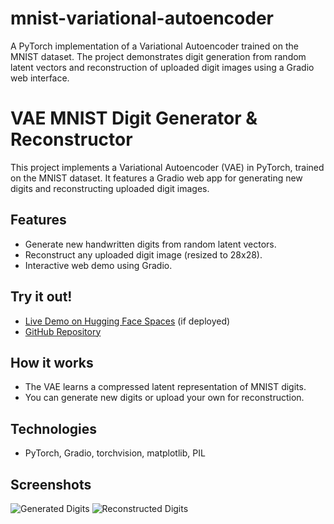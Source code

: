 # mnist-variational-autoencoder
A PyTorch implementation of a Variational Autoencoder trained on the MNIST dataset. The project demonstrates digit generation from random latent vectors and reconstruction of uploaded digit images using a Gradio web interface.

# VAE MNIST Digit Generator & Reconstructor

This project implements a Variational Autoencoder (VAE) in PyTorch, trained on the MNIST dataset. It features a Gradio web app for generating new digits and reconstructing uploaded digit images.

## Features
- Generate new handwritten digits from random latent vectors.
- Reconstruct any uploaded digit image (resized to 28x28).
- Interactive web demo using Gradio.

## Try it out!
- [Live Demo on Hugging Face Spaces](https://huggingface.co/spaces/your-username/vae-mnist-demo) (if deployed)
- [GitHub Repository](https://github.com/your-username/vae-mnist-demo)

## How it works
- The VAE learns a compressed latent representation of MNIST digits.
- You can generate new digits or upload your own for reconstruction.

## Technologies
- PyTorch, Gradio, torchvision, matplotlib, PIL

## Screenshots
![Generated Digits](screenshots/generated.png)
![Reconstructed Digits](screenshots/reconstructed.png)
